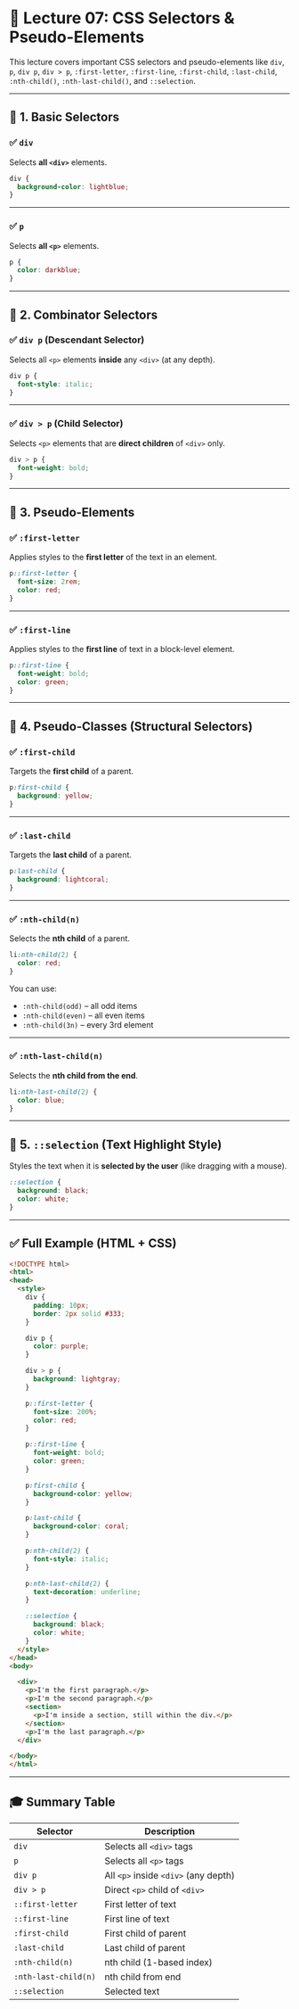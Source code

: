 # 📘 **Lecture 07: CSS Selectors & Pseudo-Elements**

This lecture covers important CSS selectors and pseudo-elements like `div`, `p`, `div p`, `div > p`, `:first-letter`, `:first-line`, `:first-child`, `:last-child`, `:nth-child()`, `:nth-last-child()`, and `::selection`.

---

## 🔹 1. Basic Selectors

### ✅ `div`

Selects **all `<div>`** elements.

```css
div {
  background-color: lightblue;
}
```

---

### ✅ `p`

Selects **all `<p>`** elements.

```css
p {
  color: darkblue;
}
```

---

## 🔹 2. Combinator Selectors

### ✅ `div p` (Descendant Selector)

Selects all `<p>` elements **inside** any `<div>` (at any depth).

```css
div p {
  font-style: italic;
}
```

---

### ✅ `div > p` (Child Selector)

Selects `<p>` elements that are **direct children** of `<div>` only.

```css
div > p {
  font-weight: bold;
}
```

---

## 🔹 3. Pseudo-Elements

### ✅ `:first-letter`

Applies styles to the **first letter** of the text in an element.

```css
p::first-letter {
  font-size: 2rem;
  color: red;
}
```

---

### ✅ `:first-line`

Applies styles to the **first line** of text in a block-level element.

```css
p::first-line {
  font-weight: bold;
  color: green;
}
```

---

## 🔹 4. Pseudo-Classes (Structural Selectors)

### ✅ `:first-child`

Targets the **first child** of a parent.

```css
p:first-child {
  background: yellow;
}
```

---

### ✅ `:last-child`

Targets the **last child** of a parent.

```css
p:last-child {
  background: lightcoral;
}
```

---

### ✅ `:nth-child(n)`

Selects the **nth child** of a parent.

```css
li:nth-child(2) {
  color: red;
}
```

You can use:

* `:nth-child(odd)` – all odd items
* `:nth-child(even)` – all even items
* `:nth-child(3n)` – every 3rd element

---

### ✅ `:nth-last-child(n)`

Selects the **nth child from the end**.

```css
li:nth-last-child(2) {
  color: blue;
}
```

---

## 🔹 5. `::selection` (Text Highlight Style)

Styles the text when it is **selected by the user** (like dragging with a mouse).

```css
::selection {
  background: black;
  color: white;
}
```

---

## ✅ Full Example (HTML + CSS)

```html
<!DOCTYPE html>
<html>
<head>
  <style>
    div {
      padding: 10px;
      border: 2px solid #333;
    }

    div p {
      color: purple;
    }

    div > p {
      background: lightgray;
    }

    p::first-letter {
      font-size: 200%;
      color: red;
    }

    p::first-line {
      font-weight: bold;
      color: green;
    }

    p:first-child {
      background-color: yellow;
    }

    p:last-child {
      background-color: coral;
    }

    p:nth-child(2) {
      font-style: italic;
    }

    p:nth-last-child(2) {
      text-decoration: underline;
    }

    ::selection {
      background: black;
      color: white;
    }
  </style>
</head>
<body>

  <div>
    <p>I'm the first paragraph.</p>
    <p>I'm the second paragraph.</p>
    <section>
      <p>I'm inside a section, still within the div.</p>
    </section>
    <p>I'm the last paragraph.</p>
  </div>

</body>
</html>
```

---

## 🎓 Summary Table

| Selector             | Description                          |
| -------------------- | ------------------------------------ |
| `div`                | Selects all `<div>` tags             |
| `p`                  | Selects all `<p>` tags               |
| `div p`              | All `<p>` inside `<div>` (any depth) |
| `div > p`            | Direct `<p>` child of `<div>`        |
| `::first-letter`     | First letter of text                 |
| `::first-line`       | First line of text                   |
| `:first-child`       | First child of parent                |
| `:last-child`        | Last child of parent                 |
| `:nth-child(n)`      | nth child (1-based index)            |
| `:nth-last-child(n)` | nth child from end                   |
| `::selection`        | Selected text                        |

